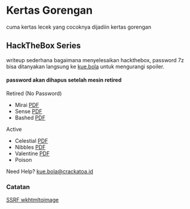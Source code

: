 # Kertas Gorengan

cuma kertas lecek yang cocoknya dijadiin kertas gorengan

## HackTheBox Series
writeup sederhana bagaimana menyelesaikan hackthebox, password 7z bisa ditanyakan langsung ke [kue.bola](mailto:kue.bola@crackatoa.id) untuk mengurangi spoiler.

#### password akan dihapus setelah mesin retired

Retired (No Password)

* Mirai   [PDF](https://github.com/crackatoa/kertasgorengan/raw/master/doc/Mirai.pdf)
* Sense   [PDF](https://github.com/crackatoa/kertasgorengan/raw/master/doc/Sense.pdf)
* Bashed  [PDF](https://github.com/crackatoa/kertasgorengan/raw/master/doc/Bashed.pdf)

Active

* Celestial [PDF](https://github.com/crackatoa/kertasgorengan/raw/master/doc/Celestial.7z)
* Nibbles [PDF](https://github.com/crackatoa/kertasgorengan/raw/master/doc/Nibbles.7z)
* Valentine [PDF](https://github.com/crackatoa/kertasgorengan/raw/master/doc/Valentine.7z)
* Poison




Need Help? [kue.bola@crackatoa.id](mailto:kue.bola@crackatoa.id)

### Catatan
[SSRF wkhtmltoimage](https://github.com/crackatoa/kertasgorengan/blob/master/catatan/SSRF%20wkhtml.md)
